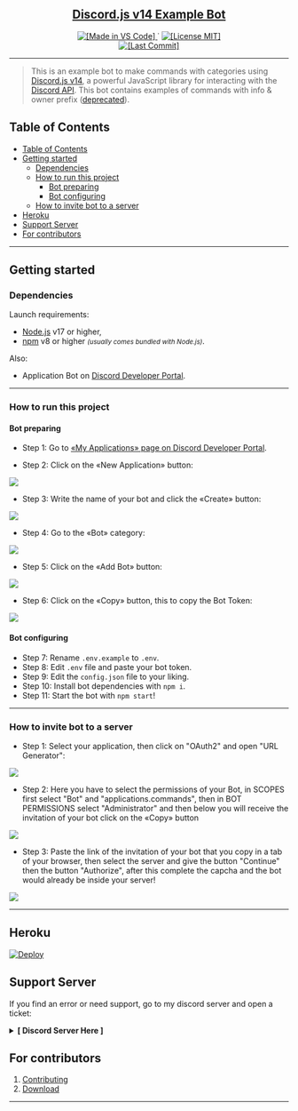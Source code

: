 

<p align="center">
	<h2 align="center">
		<a href="https://github.com/maxxin3/djs-v14-bot">Discord.js v14 Example Bot</a>
	</h2>
</p>

<p align="center">
	<!--
		Static Badges
	-->
	<a href="http://code.visualstudio.com/">
		<img alt="[Made in VS Code]"
		src="./.github/static/Made-in-VS_Code.svg"/>
	</a>˙
	<a href="http://opensource.org/licenses/MIT">
		<img alt="[License MIT]"
		src="./.github/static/License-MIT-yellow.svg"/>
	</a>
	<br>
	<!--
		Dinamic Badges
		Note: "../.." for escaping "blob/master"
	-->
	<!-- <a href="./../../actions/workflows/main.yml">
		<img alt="[CI status]"
		src="./../../actions/workflows/main.yml/badge.svg"/>
	</a>˙ -->
	<a href="./../../commits/">
		<img alt="[Last Commit]"
		src="http://img.shields.io/github/last-commit/maxxin3/djs-v14-bot"/>
	</a>
</p>

---

> This is an example bot to make commands with categories using [Discord.js v14](https://discord.js.org/#/docs/discord.js/14.0.3/general/welcome), a powerful JavaScript library for interacting with the [Discord API](https://discord.com/developers/docs).
> This bot contains examples of commands with info & owner prefix ([deprecated](https://support-dev.discord.com/hc/en-us/articles/4404772028055)).


## Table of Contents

- [Table of Contents](#table-of-contents)
- [Getting started](#getting-started)
	- [Dependencies](#dependencies)
	- [How to run this project](#how-to-run-this-project)
		- [Bot preparing](#bot-preparing)
		- [Bot configuring](#bot-configuring)
	- [How to invite bot to a server](#how-to-invite-bot-to-a-server)
- [Heroku](#heroku)
- [Support Server](#support-server)
- [For contributors](#for-contributors)

---

## Getting started

### Dependencies

Launch requirements:

* [Node.js](http://nodejs.org) v17 or higher,
* [npm](http://npm.im/npm) v8 or higher *<small>(usually comes bundled with Node.js)</small>*.

Also:

* Application Bot on [Discord Developer Portal](http://discord.com/developers).

---

### How to run this project

#### Bot preparing
* Step 1: Go to [«My Applications» page on Discord Developer Portal](http://discord.com/developers/applications).

* Step 2: Click on the «New Application» button:
<img src="./.github/static/run_step2.png"/>

* Step 3: Write the name of your bot and click the «Create» button:
<img src="./.github/static/run_step3.png"/>

* Step 4: Go to the «Bot» category:
<img src="./.github/static/run_step4.png"/>

* Step 5: Click on the «Add Bot» button:
<img src="./.github/static/run_step5.png"/>

* Step 6: Click on the «Copy» button, this to copy the Bot Token:
<img src="./.github/static/run_step6.png"/>

#### Bot configuring

* Step 7: Rename `.env.example` to `.env`.
* Step 8: Edit `.env` file and paste your bot token.
* Step 9: Edit the `config.json` file to your liking.
* Step 10: Install bot dependencies with `npm i`.
* Step 11: Start the bot with `npm start`!

---

### How to invite bot to a server
* Step 1: Select your application, then click on "OAuth2" and open "URL Generator":
<img src="./.github/static/invite_step1.png"/>

* Step 2: Here you have to select the permissions of your Bot, in SCOPES first select "Bot" and "applications.commands", then in BOT PERMISSIONS select "Administrator" and then below you will receive the invitation of your bot click on the «Copy» button
<img src="./.github/static/invite_step2.png" />

* Step 3: Paste the link of the invitation of your bot that you copy in a tab of your browser, then select the server and give the button "Continue" then the button "Authorize", after this complete the capcha and the bot would already be inside your server!
<img src="./.github/static/invite_step3.png"/>

---

## Heroku
[![Deploy](http://herokucdn.com/deploy/button.svg)](http://heroku.com/deploy?template=https://github.com/maxxin3/djs-v14-bot/tree/master)


## Support Server

If you find an error or need support, go to my discord server and open a ticket:

<details>
	<summary><b>[ Discord Server Here ]</b></summary>
    <a href="https://discord.gg/UybeVq66hF">
        Pixie Community | Services <br>
        <img alt="[Discord server invite]"
        src="https://ibb.co/886DLSs"/>
    </a>
<!-- If invite link is dead, redeem new one from our Discord server widget: [invidget.switchblade.xyz](http://invidget.switchblade.xyz/809598129313415241?theme=dark&language=en) or [Vanilla](http://discord.com/widget?id=809598129313415241&theme=dark). -->
</details>


## For contributors

 1. [Contributing](./.github/CONTRIBUTING.md)
 1. [Download](./.github/DOWNLOAD.md)

---
